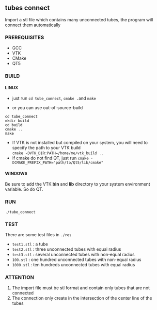 ## tubes connect
Import a stl file which contains many unconnected tubes, the program will connect them automatically

### PREREQUISITES
* GCC
* VTK
* CMake
* QT5

### BUILD
#### LINUX
- just run `cd tube_connect`, `cmake .`and `make` 
  
- or you can use out-of-source-build
```
cd tube_connect
mkdir build
cd build
cmake ..
make
```
- If VTK is not installed but compiled on your system, you will need to specify the path to your VTK build  
`cmake -DVTK_DIR:PATH=/home/me/vtk_build ..`
- If cmake do not find QT, just run
`cmake -DCMAKE_PREFIX_PATH="path/to/Qt5/lib/cmake"`
#### WINDOWS
Be sure to add the VTK **bin** and **lib** directory to your system environment variable. So do QT.

### RUN
`./tube_connect`

### TEST
There are some test files in `./res`
- `test1.stl` : a tube
- `test2.stl` : three unconnected tubes with equal radius
- `test3.stl` : several unconnected tubes with non-equal radius
- `100.stl` : one hundred unconnected tubes with non-equal radius
- `1000.stl` : ten hundreds unconnected tubes with equal radius

### ATTENTION
1. The import file must be stl format and contain only tubes that are not connected
2. The connection only create in the intersection of the center line of the tubes
